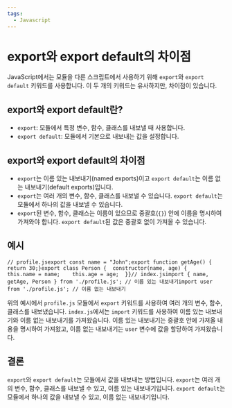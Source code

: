```yaml
---
tags:
  - Javascript
---
```


# export와 export default의 차이점

JavaScript에서는 모듈을 다른 스크립트에서 사용하기 위해 `export`와 `export default` 키워드를 사용합니다. 이 두 개의 키워드는 유사하지만, 차이점이 있습니다.

## export와 export default란?

- `export`: 모듈에서 특정 변수, 함수, 클래스를 내보낼 때 사용합니다.
- `export default`: 모듈에서 기본으로 내보내는 값을 설정합니다.

## export와 export default의 차이점

- `export`는 이름 있는 내보내기(named exports)이고 `export default`는 이름 없는 내보내기(default exports)입니다.
- `export`는 여러 개의 변수, 함수, 클래스를 내보낼 수 있습니다. `export default`는 모듈에서 하나의 값을 내보낼 수 있습니다.
- `export`된 변수, 함수, 클래스는 이름이 있으므로 중괄호(`{}`) 안에 이름을 명시하여 가져와야 합니다. `export default`된 값은 중괄호 없이 가져올 수 있습니다.

## 예시

```
// profile.jsexport const name = "John";export function getAge() {  return 30;}export class Person {  constructor(name, age) {    this.name = name;    this.age = age;  }}// index.jsimport { name, getAge, Person } from './profile.js'; // 이름 있는 내보내기import user from './profile.js'; // 이름 없는 내보내기
```

위의 예시에서 `profile.js` 모듈에서 `export` 키워드를 사용하여 여러 개의 변수, 함수, 클래스를 내보냈습니다. `index.js`에서는 `import` 키워드를 사용하여 이름 있는 내보내기와 이름 없는 내보내기를 가져왔습니다. 이름 있는 내보내기는 중괄호 안에 가져올 내용을 명시하여 가져왔고, 이름 없는 내보내기는 `user` 변수에 값을 할당하여 가져왔습니다.

## 결론

`export`와 `export default`는 모듈에서 값을 내보내는 방법입니다. `export`는 여러 개의 변수, 함수, 클래스를 내보낼 수 있고, 이름 있는 내보내기입니다. `export default`는 모듈에서 하나의 값을 내보낼 수 있고, 이름 없는 내보내기입니다.